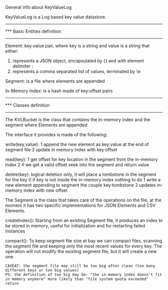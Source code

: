 General info about KeyValueLog

KeyValueLog is a Log based key value datastore.

***
*** Basic Entities definition
***

Element: key:value pair, where key is a string and value is a string that either:
1. represents a JSON object, encapsulated by {} and with element delimiter ;
2. represents a comma separated list of values, terminated by \n

Segment: is a file where elements are appended

In-Memory Index: is a hash made of key:offset pairs

***
*** Classes definition
***

The KVLBucket is the class that contains the in-memory index and the segment where Elements are appended 

The interface it provides is made of the following:

write(key,value):
    1 append the new element as key:value at the end of segment file
    2 update in memory index with key:offset

read(key):
    1 get offset for key location in the segment from the in-memory index
    2 if we get a valid offset seek into the segment and return value
    
delete(key):
    logical deletion only, it will place a tombstone in the segment for the key
    0 if key is not inside the in-memory index nothing to do
    1 write a new element appending to segment the couple key:tombstone
    2 updates in-memory index with new offset
    

The Segment is the class that takes care of the operations on the file, at the moment it has two specific implementations for JSON Elements and CSV Elements.

createIndex():
    Starting from an existing Segment file, it produces an index to be stored in memory, useful for initialization and for restarting failed instances

compact():
    To keep segment file size at bay we can compact files, scanning the segment file and keeping only the most recent values for every key. The operation 
    will not modify the existing segment file, but it will create a new one.


    CAVEAT: the segment file may still be too big after clean (too many different keys or too big values)
    PS: the definition of too big may be: "the in-memory index doesn't fit in memory anymore" more likely than "file system quota exceeded"
    return

